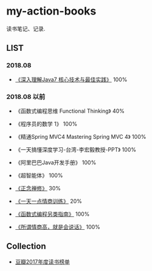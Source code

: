 # my-action-books

读书笔记、记录.


## LIST

### 2018.08 

- [《深入理解Java7 核心技术与最佳实践》](deep-in-java7.md) 100%


### 2018.08 以前

- 《函数式编程思维 Functional Thinking》 40%
- 《程序员的数学 1》 100%
- 《精通Spring MVC4 Mastering Spring MVC 4》 100%
- 《一天搞懂深度学习-台湾-李宏毅教授-PPT》 100%
- 《阿里巴巴Java开发手册》 100%
- 《超智能体》 100%

- [《正念禅修》](mindfulness-meditation.md)  30%
- [《一天一点情商训练》](day-day-eq-train.md) 20%
- [《函数式编程另类指南》](functional-programming-guidelines.md)   100%
- [《所谓情商高，就是会说话》](sentences-eq-talk.md) 100%


## Collection
- [豆瓣2017年度读书榜单](https://book.douban.com/annual/2017?source=patch#0)
